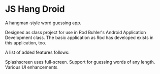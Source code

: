 # JS Hang Droid
A hangman-style word guessing app.

Designed as class project for use in Rod Buhler's Android Application Development class.
The basic application as Rod has developed exists in this application, too.

A list of added features follows:

Splashscreen uses full-screen.
Support for guessing words of any length.
Various UI enhancements.


